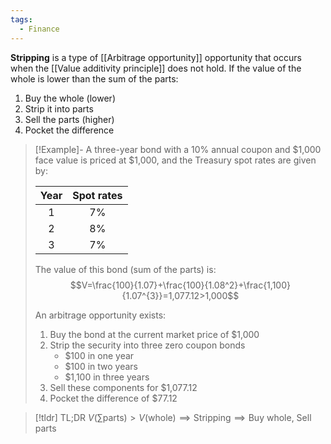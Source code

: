 ```yaml
---
tags:
  - Finance
---
```

**Stripping** is a type of [[Arbitrage opportunity]] opportunity that occurs when the [[Value additivity principle]] does not hold. If the value of the whole is lower than the sum of the parts:
1. Buy the whole (lower)
2. Strip it into parts
3. Sell the parts (higher)
4. Pocket the difference

> [!Example]- 
> A three-year bond with a 10% annual coupon and $1,000 face value is priced at $1,000, and the Treasury spot rates are given by:
>  
> | Year | Spot rates |
> | :----: | :----------: |
> | 1    | 7%         |
> | 2    | 8%         |
> | 3    | 7%         |
> 
  > The value of this bond (sum of the parts) is:
  > $$V=\frac{100}{1.07}+\frac{100}{1.08^2}+\frac{1,100}{1.07^{3}}=1,077.12>1,000$$
  > 
  > An arbitrage opportunity exists:
  > 1. Buy the bond at the current market price of $1,000
  > 2. Strip the security into three zero coupon bonds 
  > 	- $100 in one year
  > 	- $100 in two years
  > 	- $1,100 in three years
  > 1. Sell these components for $1,077.12
  > 2. Pocket the difference of $77.12
  

> [!tldr] TL;DR
> $V(\sum \text{parts})>V(\text{whole})\implies \text{Stripping} \implies \text{Buy whole, Sell parts}$ 
